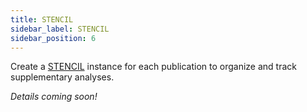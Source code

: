 ```yaml
---
title: STENCIL
sidebar_label: STENCIL
sidebar_position: 6
---
```


Create a [STENCIL](https://pughlab.mbg.cornell.edu/stencil/) instance for each publication to organize and track supplementary analyses.

*Details coming soon!*
